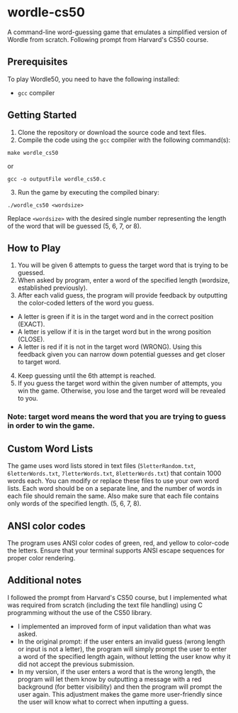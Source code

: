 # wordle-cs50
 A command-line word-guessing game that emulates a simplified version of Wordle from scratch. Following prompt from Harvard's CS50 course.

 ## Prerequisites

To play Wordle50, you need to have the following installed:

- `gcc` compiler

## Getting Started

1. Clone the repository or download the source code and text files.
2. Compile the code using the `gcc` compiler with the following command(s):
```
make wordle_cs50
```
or
```
gcc -o outputFile wordle_cs50.c
```
3. Run the game by executing the compiled binary:
```
./wordle_cs50 <wordsize>
```
Replace `<wordsize>` with the desired single number representing the length of the word that will be guessed (5, 6, 7, or 8).

## How to Play
1. You will be given 6 attempts to guess the target word that is trying to be guessed.
2. When asked by program, enter a word of the specified length (wordsize, established previously).
3. After each valid guess, the program will provide feedback by outputting the color-coded letters of the word you guess.
- A letter is green if it is in the target word and in the correct position (EXACT).
- A letter is yellow if it is in the target word but in the wrong position (CLOSE).
- A letter is red if it is not in the target word (WRONG).
  Using this feedback given you can narrow down potential guesses and get closer to target word.
4. Keep guessing until the 6th attempt is reached.
5. If you guess the target word within the given number of attempts, you win the game.
  Otherwise, you lose and the target word will be revealed to you.
### Note: target word means the word that you are trying to guess in order to win the game.

## Custom Word Lists

The game uses word lists stored in text files (`5letterRandom.txt`, `6letterWords.txt`, `7letterWords.txt`, `8letterWords.txt`) that contain 1000 words each.
You can modify or replace these files to use your own word lists. 
Each word should be on a separate line, and the number of words in each file should remain the same.
Also make sure that each file contains only words of the specified length. (5, 6, 7, 8). 

## ANSI color codes
The program uses ANSI color codes of green, red, and yellow to color-code the letters.
Ensure that your terminal supports ANSI escape sequences for proper color rendering.

## Additional notes
I followed the prompt from Harvard's CS50 course, but I implemented what was required from scratch (including the text file handling) using C programming without the use of the CS50 library. 
- I implemented an improved form of input validation than what was asked.
- In the original prompt: if the user enters an invalid guess (wrong length or input is not a letter), the program will simply prompt the user to enter a
 word of the specified length again, without letting the user know why it did not accept the previous submission.
- In my version, if the user enters a word that is the wrong length, the program will let them know by outputting a message with a red background (for better visibility) and then the program will prompt the user again. This adjustment makes the game more user-friendly since the user will know what to correct when inputting a guess.

